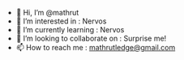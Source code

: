 - 👋 Hi, I’m @mathrut
- 👀 I’m interested in : Nervos
- 🌱 I’m currently learning : Nervos
- 💞️ I’m looking to collaborate on : Surprise me!
- 📫 How to reach me : mathrutledge@gmail.com

<!---
mathrut/mathrut is a ✨ special ✨ repository because its `README.md` (this file) appears on your GitHub profile.
You can click the Preview link to take a look at your changes.
--->
